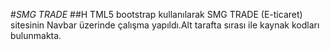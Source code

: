 #_SMG TRADE_
##H TML5 bootstrap kullanılarak SMG TRADE (E-ticaret) sitesinin Navbar  üzerinde
çalışma yapıldı.Alt tarafta sırası ile kaynak kodları bulunmakta.
